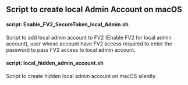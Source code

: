 ## Script to create local Admin Account on macOS

#### script: Enable_FV2_SecureToken_local_Admin.sh
Script to add local admin account to FV2 (Enable FV2 for local admin account), user whose account have FV2 access required to enter the password to pass FV2 access to local admin account.

#### script: local_hidden_admin_account.sh
Script to create hidden local admin account on macOS silently.